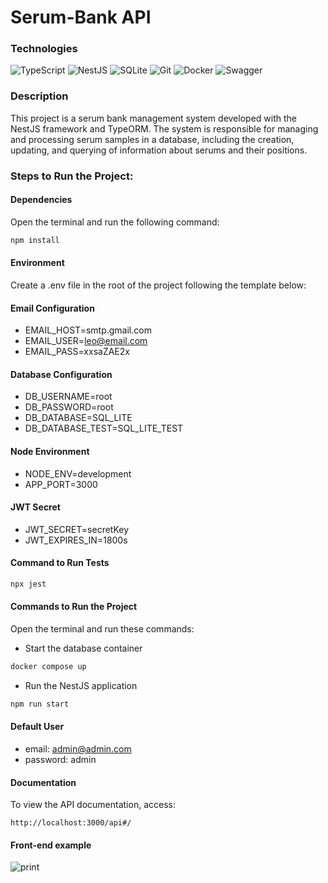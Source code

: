 # Serum-Bank API

### Technologies

![TypeScript](https://img.shields.io/badge/typescript-%23007ACC.svg?style=for-the-badge&logo=typescript&logoColor=white)
![NestJS](https://img.shields.io/badge/nestjs-%23E0234E.svg?style=for-the-badge&logo=nestjs&logoColor=white)
![SQLite](https://img.shields.io/badge/sqlite-%2307405e.svg?style=for-the-badge&logo=sqlite&logoColor=white)
![Git](https://img.shields.io/badge/git-%23F05033.svg?style=for-the-badge&logo=git&logoColor=white)
![Docker](https://img.shields.io/badge/docker-%230db7ed.svg?style=for-the-badge&logo=docker&logoColor=white)
![Swagger](https://img.shields.io/badge/-Swagger-%23Clojure?style=for-the-badge&logo=swagger&logoColor=white)

### Description

This project is a serum bank management system developed with the NestJS framework and TypeORM. The system is responsible for managing and processing serum samples in a database, including the creation, updating, and querying of information about serums and their positions.

### Steps to Run the Project:

#### Dependencies

Open the terminal and run the following command:

```bash
npm install
```

#### Environment

Create a .env file in the root of the project following the template below:

#### Email Configuration

- EMAIL_HOST=smtp.gmail.com
- EMAIL_USER=leo@email.com
- EMAIL_PASS=xxsaZAE2x

#### Database Configuration

- DB_USERNAME=root
- DB_PASSWORD=root
- DB_DATABASE=SQL_LITE
- DB_DATABASE_TEST=SQL_LITE_TEST

#### Node Environment

- NODE_ENV=development
- APP_PORT=3000

#### JWT Secret

- JWT_SECRET=secretKey
- JWT_EXPIRES_IN=1800s

#### Command to Run Tests

```bash
npx jest
```

#### Commands to Run the Project

Open the terminal and run these commands:

- Start the database container

```bash
docker compose up
```

- Run the NestJS application

```bash
npm run start
```

#### Default User

- email: admin@admin.com
- password: admin

#### Documentation

To view the API documentation, access:

```
http://localhost:3000/api#/
```
#### Front-end example

![print](https://github.com/user-attachments/assets/65c3a756-cf86-43dd-9e0f-33a480a549ac)